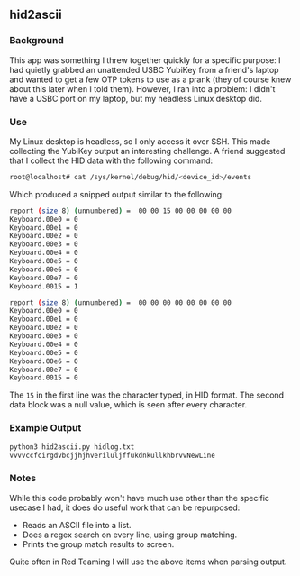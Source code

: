 ## hid2ascii

### Background

This app was something I threw together quickly for a specific purpose: I had quietly grabbed an unattended USBC YubiKey from a friend's laptop and wanted to get a few OTP tokens to use as a prank (they of course knew about this later when I told them). However, I ran into a problem: I didn't have a USBC port on my laptop, but my headless Linux desktop did.

### Use

My Linux desktop is headless, so I only access it over SSH. This made collecting the YubiKey output an interesting challenge. A friend suggested that I collect the HID data with the following command:

```bash
root@localhost# cat /sys/kernel/debug/hid/<device_id>/events
```

Which produced a snipped output similar to the following:

```bash
report (size 8) (unnumbered) =  00 00 15 00 00 00 00 00
Keyboard.00e0 = 0
Keyboard.00e1 = 0
Keyboard.00e2 = 0
Keyboard.00e3 = 0
Keyboard.00e4 = 0
Keyboard.00e5 = 0
Keyboard.00e6 = 0
Keyboard.00e7 = 0
Keyboard.0015 = 1

report (size 8) (unnumbered) =  00 00 00 00 00 00 00 00
Keyboard.00e0 = 0
Keyboard.00e1 = 0
Keyboard.00e2 = 0
Keyboard.00e3 = 0
Keyboard.00e4 = 0
Keyboard.00e5 = 0
Keyboard.00e6 = 0
Keyboard.00e7 = 0
Keyboard.0015 = 0
```

The `15` in the first line was the character typed, in HID format. The second data block was a null value, which is seen after every character.

### Example Output

```bash
python3 hid2ascii.py hidlog.txt 
vvvvccfcirgdvbcjjhjhveriluljffukdnkullkhbrvvNewLine
```

### Notes

While this code probably won't have much use other than the specific usecase I had, it does do useful work that can be repurposed:

* Reads an ASCII file into a list.
* Does a regex search on every line, using group matching.
* Prints the group match results to screen.

Quite often in Red Teaming I will use the above items when parsing output.
